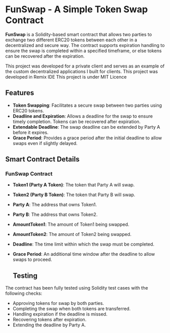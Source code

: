 # FunSwap - A Simple Token Swap Contract

**FunSwap** is a Solidity-based smart contract that allows two parties to exchange two different ERC20 tokens between each other in a decentralized and secure way. The contract supports expiration handling to ensure the swap is completed within a specified timeframe, or else tokens can be recovered after the expiration. 

This project was developed for a private client and serves as an example of the custom decentralized applications I built for clients. This project was developed in Remix IDE
This project is under MIT Licence 

## Features

- **Token Swapping**: Facilitates a secure swap between two parties using ERC20 tokens.
- **Deadline and Expiration**: Allows a deadline for the swap to ensure timely completion. Tokens can be recovered after expiration.
- **Extendable Deadline**: The swap deadline can be extended by Party A before it expires.
- **Grace Period**: Provides a grace period after the initial deadline to allow swaps even if slightly delayed.

## Smart Contract Details

### FunSwap Contract

- **Token1 (Party A Token)**: The token that Party A will swap.
- **Token2 (Party B Token)**: The token that Party B will swap.
- **Party A**: The address that owns Token1.
- **Party B**: The address that owns Token2.
- **AmountToken1**: The amount of Token1 being swapped.
- **AmountToken2**: The amount of Token2 being swapped.
- **Deadline**: The time limit within which the swap must be completed.
- **Grace Period**: An additional time window after the deadline to allow swaps to proceed.

  ## Testing

The contract has been fully tested using Solidity test cases with the following checks:
- Approving tokens for swap by both parties.
- Completing the swap when both tokens are transferred.
- Handling expiration if the deadline is missed.
- Recovering tokens after expiration.
- Extending the deadline by Party A.
  
